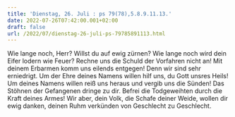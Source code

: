```yaml
---
title: 'Dienstag, 26. Juli : ps 79(78),5.8.9.11.13.'
date: 2022-07-26T07:42:00.001+02:00
draft: false
url: /2022/07/dienstag-26-juli-ps-79785891113.html
---
```


Wie lange noch, Herr? Willst du auf ewig zürnen? Wie lange noch wird dein Eifer lodern wie Feuer? Rechne uns die Schuld der Vorfahren nicht an! Mit deinem Erbarmen komm uns eilends entgegen! Denn wir sind sehr erniedrigt. Um der Ehre deines Namens willen hilf uns, du Gott unsres Heils! Um deines Namens willen reiß uns heraus und vergib uns die Sünden! Das Stöhnen der Gefangenen dringe zu dir. Befrei die Todgeweihten durch die Kraft deines Armes! Wir aber, dein Volk, die Schafe deiner Weide, wollen dir ewig danken, deinen Ruhm verkünden von Geschlecht zu Geschlecht.